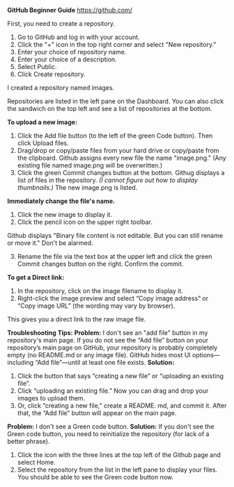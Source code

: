 **GitHub Beginner Guide**
https://github.com/

First, you need to create a repository.
1. Go to GitHub and log in with your account.
2. Click the "+" icon in the top right corner and select "New repository."
3. Enter your choice of repository name.
4. Enter your choice of a description.
5. Select Public.
6. Click Create repository.

I created a repository named images.

Repositories are listed in the left pane on the Dashboard. You can also click the sandwich on the top left and see a list of repositories at the bottom.

**To upload a new image:**
1. Click the Add file button (to the left of the green Code button). Then click Upload files.
2. Drag/drop or copy/paste files from your hard drive or copy/paste from the clipboard. 
Github assigns every new file the name "image.png." (Any existing file named image.png will be overwritten.) 
3. Click the green Commit changes button at the bottom. 
Githug displays a list of files in the repository. *(I cannot figure out how to display thumbnails.)* The new image.png is listed.

**Immediately change the file's name.**

1. Click the new image to display it. 
2. Click the pencil icon on the upper right toolbar.

Github displays "Binary file content is not editable. But you can still rename or move it." Don't be alarmed.

3. Rename the file via the text box at the upper left and click the green Commit changes button on the right. Confirm the commit.

**To get a Direct link:**
1. In the repository, click on the image filename to display it. 
2. Right-click the image preview and select “Copy image address” or “Copy image URL” (the wording may vary by browser).

This gives you a direct link to the raw image file.

**Troubleshooting Tips:**
**Problem:** I don't see an "add file" button in my repository's main page.
If you do not see the “Add file” button on your repository’s main page on GitHub, your repository is probably completely empty (no README.md or any image file). GitHub hides most UI options—including “Add file”—until at least one file exists.
**Solution:**
1. Click the button that says “creating a new file” or “uploading an existing file”.
2. Click “uploading an existing file.”
Now you can drag and drop your images to upload them.
3. Or, click “creating a new file,” create a README. md, and commit it. After that, the “Add file” button will appear on the main page.

**Problem:** I don't see a Green code button.
**Solution:** If you don't see the Green code button, you need to reinitialize the repository (for lack of a better phrase).
1. Click the icon with the three lines at the top left of the Github page and select Home.  
2. Select the repository from the list in the left pane to display your files. You should be able to see the Green code button now.
